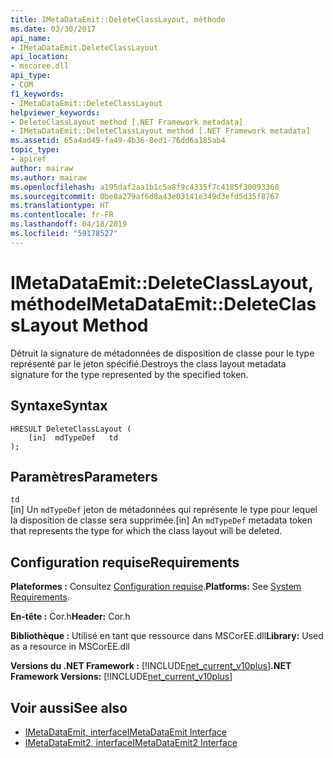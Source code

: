 ```yaml
---
title: IMetaDataEmit::DeleteClassLayout, méthode
ms.date: 03/30/2017
api_name:
- IMetaDataEmit.DeleteClassLayout
api_location:
- mscoree.dll
api_type:
- COM
f1_keywords:
- IMetaDataEmit::DeleteClassLayout
helpviewer_keywords:
- DeleteClassLayout method [.NET Framework metadata]
- IMetaDataEmit::DeleteClassLayout method [.NET Framework metadata]
ms.assetid: 65a4ad49-fa49-4b36-8ed1-76dd6a185ab4
topic_type:
- apiref
author: mairaw
ms.author: mairaw
ms.openlocfilehash: a195daf2aa1b1c5a8f9c4335f7c4185f30093360
ms.sourcegitcommit: 0be8a279af6d8a43e03141e349d3efd5d35f8767
ms.translationtype: HT
ms.contentlocale: fr-FR
ms.lasthandoff: 04/18/2019
ms.locfileid: "59178527"
---
```

# <a name="imetadataemitdeleteclasslayout-method"></a><span data-ttu-id="19d82-102">IMetaDataEmit::DeleteClassLayout, méthode</span><span class="sxs-lookup"><span data-stu-id="19d82-102">IMetaDataEmit::DeleteClassLayout Method</span></span>
<span data-ttu-id="19d82-103">Détruit la signature de métadonnées de disposition de classe pour le type représenté par le jeton spécifié.</span><span class="sxs-lookup"><span data-stu-id="19d82-103">Destroys the class layout metadata signature for the type represented by the specified token.</span></span>  
  
## <a name="syntax"></a><span data-ttu-id="19d82-104">Syntaxe</span><span class="sxs-lookup"><span data-stu-id="19d82-104">Syntax</span></span>  
  
```  
HRESULT DeleteClassLayout (  
    [in]  mdTypeDef   td  
);  
```  
  
## <a name="parameters"></a><span data-ttu-id="19d82-105">Paramètres</span><span class="sxs-lookup"><span data-stu-id="19d82-105">Parameters</span></span>  
 `td`  
 <span data-ttu-id="19d82-106">[in] Un `mdTypeDef` jeton de métadonnées qui représente le type pour lequel la disposition de classe sera supprimée.</span><span class="sxs-lookup"><span data-stu-id="19d82-106">[in] An `mdTypeDef` metadata token that represents the type for which the class layout will be deleted.</span></span>  
  
## <a name="requirements"></a><span data-ttu-id="19d82-107">Configuration requise</span><span class="sxs-lookup"><span data-stu-id="19d82-107">Requirements</span></span>  
 <span data-ttu-id="19d82-108">**Plateformes :** Consultez [Configuration requise](../../../../docs/framework/get-started/system-requirements.md).</span><span class="sxs-lookup"><span data-stu-id="19d82-108">**Platforms:** See [System Requirements](../../../../docs/framework/get-started/system-requirements.md).</span></span>  
  
 <span data-ttu-id="19d82-109">**En-tête :** Cor.h</span><span class="sxs-lookup"><span data-stu-id="19d82-109">**Header:** Cor.h</span></span>  
  
 <span data-ttu-id="19d82-110">**Bibliothèque :** Utilisé en tant que ressource dans MSCorEE.dll</span><span class="sxs-lookup"><span data-stu-id="19d82-110">**Library:** Used as a resource in MSCorEE.dll</span></span>  
  
 <span data-ttu-id="19d82-111">**Versions du .NET Framework :** [!INCLUDE[net_current_v10plus](../../../../includes/net-current-v10plus-md.md)]</span><span class="sxs-lookup"><span data-stu-id="19d82-111">**.NET Framework Versions:** [!INCLUDE[net_current_v10plus](../../../../includes/net-current-v10plus-md.md)]</span></span>  
  
## <a name="see-also"></a><span data-ttu-id="19d82-112">Voir aussi</span><span class="sxs-lookup"><span data-stu-id="19d82-112">See also</span></span>

- [<span data-ttu-id="19d82-113">IMetaDataEmit, interface</span><span class="sxs-lookup"><span data-stu-id="19d82-113">IMetaDataEmit Interface</span></span>](../../../../docs/framework/unmanaged-api/metadata/imetadataemit-interface.md)
- [<span data-ttu-id="19d82-114">IMetaDataEmit2, interface</span><span class="sxs-lookup"><span data-stu-id="19d82-114">IMetaDataEmit2 Interface</span></span>](../../../../docs/framework/unmanaged-api/metadata/imetadataemit2-interface.md)
